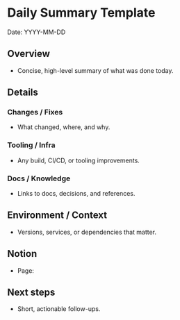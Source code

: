 # Daily Summary Template

Date: YYYY-MM-DD

## Overview
- Concise, high-level summary of what was done today.

## Details
### Changes / Fixes
- What changed, where, and why.

### Tooling / Infra
- Any build, CI/CD, or tooling improvements.

### Docs / Knowledge
- Links to docs, decisions, and references.

## Environment / Context
- Versions, services, or dependencies that matter.

## Notion
- Page: <Notion page title or link>

## Next steps
- Short, actionable follow-ups.

